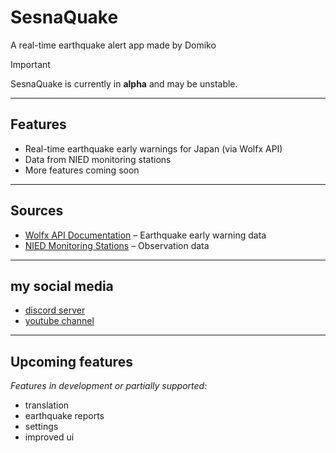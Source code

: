 
# SesnaQuake
A real-time earthquake alert app made by Domiko

> [!IMPORTANT]  
> SesnaQuake is currently in **alpha** and may be unstable.

---

## Features
- Real-time earthquake early warnings for Japan (via Wolfx API)  
- Data from NIED monitoring stations  
- More features coming soon  

---

## Sources
- [Wolfx API Documentation](https://wolfx.jp/apidoc_en) – Earthquake early warning data  
- [NIED Monitoring Stations](https://www.lmoni.bosai.go.jp/monitor/) – Observation data

---
## my social media
 - [discord server](https://discord.gg/vnDfPRrRh8)
 - [youtube channel](https://www.youtube.com/@DomikoLabs)

--- 
## Upcoming features
_Features in development or partially supported:_  
 - translation
 - earthquake reports
 - settings
 - improved ui
